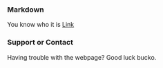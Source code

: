 ### Markdown

You know who it is
[Link](http://www.syedabutalib.me)

### Support or Contact

Having trouble with the webpage? Good luck bucko.
